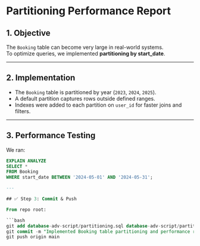 # Partitioning Performance Report

## 1. Objective
The `Booking` table can become very large in real-world systems.  
To optimize queries, we implemented **partitioning by start_date**.

---

## 2. Implementation
- The `Booking` table is partitioned by year (`2023`, `2024`, `2025`).
- A default partition captures rows outside defined ranges.
- Indexes were added to each partition on `user_id` for faster joins and filters.

---

## 3. Performance Testing
We ran:

```sql
EXPLAIN ANALYZE
SELECT *
FROM Booking
WHERE start_date BETWEEN '2024-05-01' AND '2024-05-31';

---

## ✅ Step 3: Commit & Push

From repo root:

```bash
git add database-adv-script/partitioning.sql database-adv-script/partition_performance.md
git commit -m "Implemented Booking table partitioning and performance report"
git push origin main
